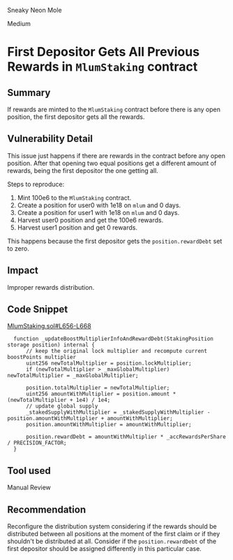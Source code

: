 Sneaky Neon Mole

Medium

# First Depositor Gets All Previous Rewards in `MlumStaking` contract

## Summary

If rewards are minted to the `MlumStaking` contract before there is any open position, the first depositor gets all the rewards.

## Vulnerability Detail

This issue just happens if there are rewards in the contract before any open position. After that opening two equal positions get a different amount of rewards, being the first depositor the one getting all.

Steps to reproduce:
1. Mint 100e6 to the `MlumStaking` contract.
2. Create a position for user0 with 1e18 on `mlum` and 0 days.
3. Create a position for user1 with 1e18 on `mlum` and 0 days.
4. Harvest user0 position and get the 100e6 rewards.
5. Harvest user1 position and get 0 rewards.

This happens because the first depositor gets the `position.rewardDebt` set to zero.

## Impact

Improper rewards distribution.

## Code Snippet

[MlumStaking.sol#L656-L668](https://github.com/sherlock-audit/2024-06-magicsea/blob/main/magicsea-staking/src/MlumStaking.sol#L656-L668)
```solidity
  function _updateBoostMultiplierInfoAndRewardDebt(StakingPosition storage position) internal {
      // keep the original lock multiplier and recompute current boostPoints multiplier
      uint256 newTotalMultiplier = position.lockMultiplier;
      if (newTotalMultiplier > _maxGlobalMultiplier) newTotalMultiplier = _maxGlobalMultiplier;

      position.totalMultiplier = newTotalMultiplier;
      uint256 amountWithMultiplier = position.amount * (newTotalMultiplier + 1e4) / 1e4;
      // update global supply
      _stakedSupplyWithMultiplier = _stakedSupplyWithMultiplier - position.amountWithMultiplier + amountWithMultiplier;
      position.amountWithMultiplier = amountWithMultiplier;

      position.rewardDebt = amountWithMultiplier * _accRewardsPerShare / PRECISION_FACTOR;
  }
```

## Tool used

Manual Review

## Recommendation

Reconfigure the distribution system considering if the rewards should be distributed between all positions at the moment of the first claim or if they shouldn't be distributed at all. Consider if the `position.rewardDebt` of the first depositor should be assigned differently in this particular case.
